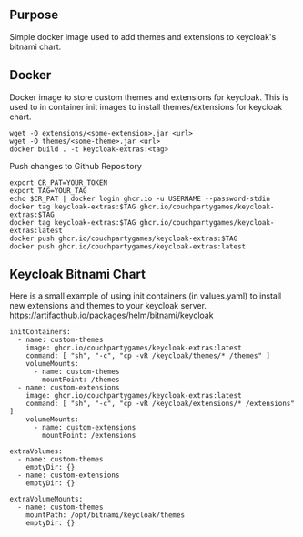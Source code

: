 

## Purpose

Simple docker image used to add themes and extensions to keycloak's bitnami chart.


## Docker 

Docker image to store custom themes and extensions for keycloak. This is used to in container init images to install themes/extensions for keycloak chart.


	wget -O extensions/<some-extension>.jar <url>
	wget -O themes/<some-theme>.jar <url>
    docker build . -t keycloak-extras:<tag>


Push changes to Github Repository

    export CR_PAT=YOUR_TOKEN
	export TAG=YOUR_TAG
    echo $CR_PAT | docker login ghcr.io -u USERNAME --password-stdin
    docker tag keycloak-extras:$TAG ghcr.io/couchpartygames/keycloak-extras:$TAG
    docker tag keycloak-extras:$TAG ghcr.io/couchpartygames/keycloak-extras:latest
    docker push ghcr.io/couchpartygames/keycloak-extras:$TAG
    docker push ghcr.io/couchpartygames/keycloak-extras:latest


## Keycloak Bitnami Chart


Here is a small example of using init containers (in values.yaml) to install new extensions and themes to your keycloak server.
https://artifacthub.io/packages/helm/bitnami/keycloak

    initContainers:
      - name: custom-themes
        image: ghcr.io/couchpartygames/keycloak-extras:latest
        command: [ "sh", "-c", "cp -vR /keycloak/themes/* /themes" ]
        volumeMounts:
          - name: custom-themes
            mountPoint: /themes
      - name: custom-extensions
        image: ghcr.io/couchpartygames/keycloak-extras:latest
        command: [ "sh", "-c", "cp -vR /keycloak/extensions/* /extensions" ]
        volumeMounts:
          - name: custom-extensions
            mountPoint: /extensions

    extraVolumes:
      - name: custom-themes
        emptyDir: {}
      - name: custom-extensions
        emptyDir: {}

    extraVolumeMounts:
      - name: custom-themes
        mountPath: /opt/bitnami/keycloak/themes
        emptyDir: {}

